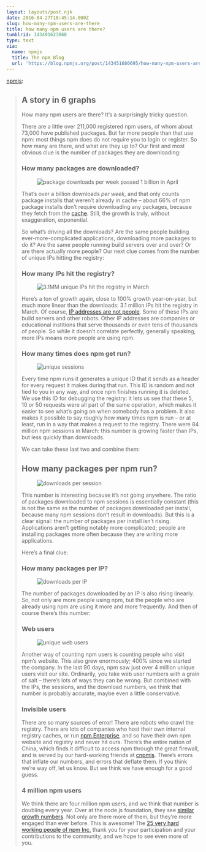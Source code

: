```yaml
---
layout: layouts/post.njk
date: 2016-04-27T18:45:14.000Z
slug: how-many-npm-users-are-there
title: how many npm users are there?
tumblrid: 143491623068
type: text
via:
  name: npmjs
  title: The npm Blog
  url: 'https://blog.npmjs.org/post/143451680695/how-many-npm-users-are-there'
---
```

<p><a class="tumblr_blog" href="http://npmjs.tumblr.com/post/143451680695">npmjs</a>:</p>

<blockquote>
<h2>A story in 6 graphs</h2>

<p>How many npm users are there? It’s a surprisingly tricky question.</p>

<p>There are a little over 211,000 registered npm users, of whom about 73,000 have published packages. But far more people than that use npm: most things npm does do not require you to login or register. So how many are there, and what are they up to? Our first and most obvious clue is the number of packages they are downloading:</p>

<h3>How many packages are downloaded?</h3>

<p><figure class="tmblr-full" data-orig-height="536" data-orig-width="678" data-orig-src="./412a8096-0bc1-11e6-9b2a-fb1b3c9b3973.png"><img src="https://66.media.tumblr.com/12052643999164e11e252395dc09a725/tumblr_inline_pe360fbqqn1qzgxun_540.png" alt="package downloads per week passed 1 billion in April" data-orig-height="536" data-orig-width="678" data-orig-src="./412a8096-0bc1-11e6-9b2a-fb1b3c9b3973.png"/></figure></p>

<p>That’s over a billion downloads <em>per week</em>, and that only counts package installs that weren’t already in cache – about 66% of npm package installs don’t require downloading any packages, because they fetch from the <a href="https://docs.npmjs.com/cli/cache">cache</a>. Still, the growth is truly, without exaggeration, exponential.</p>

<p>So what’s driving all the downloads? Are the same people building ever-more-complicated applications, downloading more packages to do it? Are the same people running build servers over and over? Or are there actually more people? Our next clue comes from the number of unique IPs hitting the registry:</p>

<h3>How many IPs hit the registry?</h3>

<p><figure class="tmblr-full" data-orig-height="452" data-orig-width="714" data-orig-src="./0bbeeb34-0bc3-11e6-8572-59b72251cb88.png"><img src="https://66.media.tumblr.com/5983fc4806964f24e587d90b02f8210a/tumblr_inline_pe360fzbth1qzgxun_540.png" alt="3.1MM unique IPs hit the registry in March" data-orig-height="452" data-orig-width="714" data-orig-src="./0bbeeb34-0bc3-11e6-8572-59b72251cb88.png"/></figure></p>

<p>Here’s a ton of growth again, close to 100% growth year-on-year, but much more linear than the downloads: 3.1 million IPs hit the registry in March. Of course, <a href="https://en.wikipedia.org/wiki/Wikipedia:IP_addresses_are_not_people">IP addresses are not people</a>. Some of these IPs are build servers and other robots. Other IP addresses are companies or educational institions that serve thousands or even tens of thousands of people. So while it doesn’t correlate perfectly, generally speaking, more IPs means more people are using npm.</p>

<h3>How many times does npm get run?</h3>

<p><figure class="tmblr-full" data-orig-height="430" data-orig-width="654" data-orig-src="./130501bc-0bc3-11e6-8bfc-32ec0b74ad47.png"><img src="https://66.media.tumblr.com/d0f01b749b3fabb655e2f267626a16e6/tumblr_inline_pe360gIEtn1qzgxun_540.png" alt="unique sessions" data-orig-height="430" data-orig-width="654" data-orig-src="./130501bc-0bc3-11e6-8bfc-32ec0b74ad47.png"/></figure></p>

<p>Every time npm runs it generates a unique ID that it sends as a header for every request it makes during that run. This ID is random and not tied to you in any way, and once npm finishes running it is deleted. We use this ID for debugging the registry: it lets us see that these 5, 10 or 50 requests were all part of the same operation, which makes it easier to see what’s going on when somebody has a problem. It also makes it possible to say roughly how many times npm is run – or at least, run in a way that makes a request to the registry. There were 84 million npm sessions in March: this number is growing faster than IPs, but less quickly than downloads.</p>

<p>We can take these last two and combine them:</p>

<h2>How many packages per npm run?</h2>

<p><figure class="tmblr-full" data-orig-height="451" data-orig-width="625" data-orig-src="./192f2e78-0bc3-11e6-8f01-d3590efd53cf.png"><img src="https://66.media.tumblr.com/23ac0a4bff84e47d115c2814c52b417a/tumblr_inline_pe360hS1iu1qzgxun_540.png" alt="downloads per session" data-orig-height="451" data-orig-width="625" data-orig-src="./192f2e78-0bc3-11e6-8f01-d3590efd53cf.png"/></figure></p>

<p>This number is interesting because it’s not going anywhere. The ratio of packages downloaded to npm sessions is essentially constant (this is not the same as the number of packages downloaded per install, because many npm sessions don’t result in downloads). But this is a clear signal: the number of packages per install isn’t rising. Applications aren’t getting notably more complicated; people are installing packages more often because they are writing more applications.</p>

<p>Here’s a final clue:</p>

<h3>How many packages per IP?</h3>

<p><figure class="tmblr-full" data-orig-height="512" data-orig-width="725" data-orig-src="./20f7fffe-0bc3-11e6-9220-e6d34f5efe15.png"><img src="https://66.media.tumblr.com/00819669639a6109cc8674ed308ddf0f/tumblr_inline_pe360h0m0l1qzgxun_540.png" alt="downloads per IP" data-orig-height="512" data-orig-width="725" data-orig-src="./20f7fffe-0bc3-11e6-9220-e6d34f5efe15.png"/></figure></p>

<p>The number of packages downloaded by an IP is also rising linearly. So, not only are more people using npm, but the people who are already using npm are using it more and more frequently. And then of course there’s this number:</p>

<h3>Web users</h3>

<p><figure class="tmblr-full" data-orig-height="187" data-orig-width="724" data-orig-src="./2d3c9dba-0bc3-11e6-8fbc-fb8cb755006f.png"><img src="https://66.media.tumblr.com/504694df35d00046cb029f525e7a4854/tumblr_inline_pe360ix3sE1qzgxun_540.png" alt="unique web users" data-orig-height="187" data-orig-width="724" data-orig-src="./2d3c9dba-0bc3-11e6-8fbc-fb8cb755006f.png"/></figure></p>

<p>Another way of counting npm users is counting people who visit npm’s website. This also grew enormously; 400% since we started the company. In the last 90 days, npm saw just over 4 million unique users visit our site. Ordinarily, you take web user numbers with a grain of salt – there’s lots of ways they can be wrong. But combined with the IPs, the sessions, and the download numbers, we think that number is probably accurate, maybe even a little conservative.</p>

<h3>Invisible users</h3>

<p>There are so many sources of error! There are robots who crawl the registry. There are lots of companies who host their own internal registry caches, or run <a href="https://www.npmjs.com/enterprise">npm Enterprise</a>, and so have their own npm website and registry and never hit ours. There’s the entire nation of China, which finds it difficult to access npm through the great firewall, and is served by our hard-working friends at <a href="https://cnpmjs.org/">cnpmjs</a>. There’s errors that inflate our numbers, and errors that deflate them. If you think we’re way off, let us know. But we think we have enough for a good guess.</p>

<h3>4 million npm users</h3>

<p>We think there are four million npm users, and we think that number is doubling every year. Over at the node.js foundation, they see <a href="https://www.youtube.com/watch?v=nHOTBiuAxtU&amp;feature=youtu.be&amp;t=4m12s">similar growth numbers</a>. Not only are there more of them, but they’re more engaged than ever before. This is awesome! The <a href="https://twitter.com/seldo/status/725040729001611264">25 very hard working people of npm Inc.</a> thank you for your participation and your contributions to the community, and we hope to see even more of you.</p>
</blockquote>
